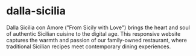 # dalla-sicilia
Dalla Sicilia con Amore ("From Sicily with Love") brings the heart and soul of authentic Sicilian cuisine to the digital age. This responsive website captures the warmth and passion of our family-owned restaurant, where traditional Sicilian recipes meet contemporary dining experiences.
